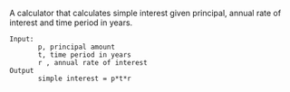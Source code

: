 A calculator that calculates simple interest given principal, annual rate of interest and time period in years.  
```
Input:  
       p, principal amount  
       t, time period in years  
       r , annual rate of interest  
Output  
       simple interest = p*t*r
```
